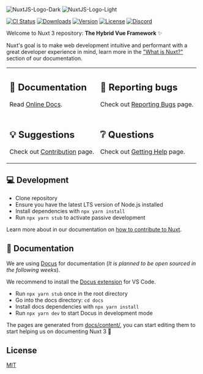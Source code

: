 ![NuxtJS-Logo-Dark](.github/logo-light.svg#gh-dark-mode-only)
![NuxtJS-Logo-Light](.github/logo.svg#gh-light-mode-only)

 <p>
  <a href="https://github.com/nuxt/framework/actions?query=branch%3Amain+event%3Apush"><img src="https://github.com/nuxt/framework/workflows/ci/badge.svg?branch=main&event=push" alt="CI Status"></a>
  <a href="https://www.npmjs.com/package/nuxt/v/rc"><img src="https://badgen.net/npm/dm/nuxt" alt="Downloads"></a>
  <a href="https://www.npmjs.com/package/nuxt/v/rc"><img src="https://badgen.net/npm/v/nuxt/rc" alt="Version"></a>
  <a href="https://www.npmjs.com/package/nuxt"><img src="https://badgen.net/npm/license/nuxt3" alt="License"></a>
  <a href="https://discord.nuxtjs.org/"><img src="https://badgen.net/badge/Discord/join-us/7289DA" alt="Discord"></a>
 </p>

Welcome to Nuxt 3 repository: **The Hybrid Vue Framework** ✨

Nuxt's goal is to make web development intuitive and performant with a great developer experience in mind, learn more in the ["What is Nuxt?"](https://v3.nuxtjs.org/guide/concepts/introduction) section of our documentation.

<table>
<tbody>
<tr>
  <td>
    <h2>📖 Documentation</h2>
    <p>
      Read <a href="https://v3.nuxtjs.org">Online Docs</a>.
    </p>
  </td>
  <td>
    <h2>🐞 Reporting bugs</h2>
    <p>
      Check out <a href="https://v3.nuxtjs.org/community/reporting-bugs">Reporting Bugs</a> page.</p>
  </td>
</tr>
<tr>
  <td>
    <h2>💡 Suggestions </h2>
    <p>
      Check out <a href="https://v3.nuxtjs.org/community/contribution">Contribution</a> page.
    </p>
  </td>
  <td>
    <h2>❔ Questions</h2>
    <p>
      Check out <a href="https://v3.nuxtjs.org/community/getting-help">Getting Help</a> page.
    </p>
  </td>
</tr>
</tbody>
</table>

## 💻 Development

- Clone repository
- Ensure you have the latest LTS version of Node.js installed
- Install dependencies with `npx yarn install`
- Run `npx yarn stub` to activate passive development
<!-- - Open playground with `npx yarn dev` -->

Learn more about in our documentation on [how to contribute to Nuxt](https://v3.nuxtjs.org/community/contribution).

## 📖 Documentation

We are using [Docus](https://nuxtlabs.com/docus) for documentation (*It is planned to be open sourced in the following weeks*).

We recommend to install the [Docus extension](https://marketplace.visualstudio.com/items?itemName=NuxtLabs.docus) for VS Code.

- Run `npx yarn stub` once in the root directory
- Go into the docs directory: `cd docs`
- Install docs dependencies with `npx yarn install`
- Run `npx yarn dev` to start Docus in development mode

The pages are generated from [docs/content/](./docs/content), you can start editing them to start helping us on documenting Nuxt 3 💚

## License

[MIT](./LICENSE)
